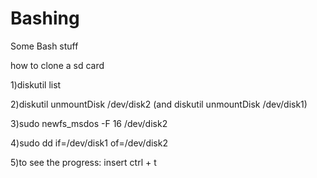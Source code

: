 # Bashing
Some Bash stuff

how to clone a sd card

1)diskutil list

2)diskutil unmountDisk /dev/disk2 (and diskutil unmountDisk /dev/disk1)

3)sudo newfs_msdos -F 16 /dev/disk2

4)sudo dd if=/dev/disk1 of=/dev/disk2

5)to see the progress: insert ctrl + t
